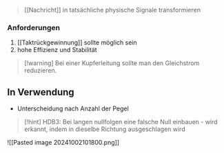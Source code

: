 > [[Nachricht]] in tatsächliche physische Signale transformieren

### Anforderungen
1. [[Taktrückgewinnung]] sollte möglich sein
2. hohe Effizienz und Stabilität

> [!warning] Bei einer Kupferleitung sollte man den Gleichstrom reduzieren.

## In Verwendung
- Unterscheidung nach Anzahl der Pegel

> [!hint] HDB3: Bei langen nullfolgen eine falsche Null einbauen - wird erkannt, indem in dieselbe Richtung ausgeschlagen wird


![[Pasted image 20241002101800.png]]